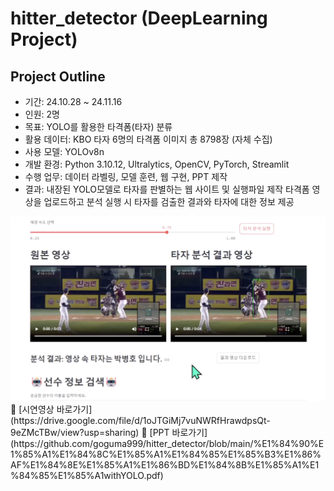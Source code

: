 # hitter_detector (DeepLearning Project)
## Project Outline
- 기간: 24.10.28 ~ 24.11.16
- 인원: 2명
- 목표: YOLO를 활용한 타격폼(타자) 분류
- 활용 데이터: KBO 타자 6명의 타격폼 이미지 총 8798장 (자체 수집)
- 사용 모델: YOLOv8n
- 개발 환경: Python 3.10.12, Ultralytics, OpenCV, PyTorch, Streamlit
- 수행 업무: 데이터 라벨링, 모델 훈련, 웹 구현, PPT 제작
- 결과: 내장된 YOLO모델로 타자를 판별하는 웹 사이트 및 실행파일 제작 
       타격폼 영상을 업로드하고 분석 실행 시 타자를 검출한 결과와 타자에 대한 정보 제공
<img src="hitterdetector2.png" alt="hitterdetector" width="600"/> 
🔗 [시연영상 바로가기](https://drive.google.com/file/d/1oJTGiMj7vuNWRfHrawdpsQt-9eZMcTBw/view?usp=sharing)  
🔗 [PPT 바로가기](https://github.com/goguma999/hitter_detector/blob/main/%E1%84%90%E1%85%A1%E1%84%8C%E1%85%A1%E1%84%85%E1%85%B3%E1%86%AF%E1%84%8E%E1%85%A1%E1%86%BD%E1%84%8B%E1%85%A1%E1%84%85%E1%85%A1withYOLO.pdf)



&nbsp;


